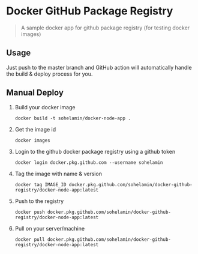 
# Docker GitHub Package Registry
> A sample docker app for github package registry (for testing docker images)

## Usage
Just push to the master branch and GitHub action will automatically handle the build & deploy process for you.

## Manual Deploy
1. Build your docker image
	```
	docker build -t sohelamin/docker-node-app .
	```
2. Get the image id
	```
	docker images
	```
3. Login to the github docker package registry using a github token
	```
	docker login docker.pkg.github.com --username sohelamin
	```
4. Tag the image with name & version
	``` 
	docker tag IMAGE_ID docker.pkg.github.com/sohelamin/docker-github-registry/docker-node-app:latest
	```
5.  Push to the registry
	```	
	docker push docker.pkg.github.com/sohelamin/docker-github-registry/docker-node-app:latest
	```
6.  Pull on your server/machine
	```
	docker pull docker.pkg.github.com/sohelamin/docker-github-registry/docker-node-app:latest
	```
